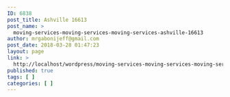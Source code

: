 ```yaml
---
ID: 6838
post_title: Ashville 16613
post_name: >
  moving-services-moving-services-moving-services-ashville-16613
author: mrgabonijeff@gmail.com
post_date: 2018-03-28 01:47:23
layout: page
link: >
  http://localhost/wordpress/moving-services-moving-services-moving-services-ashville-16613/
published: true
tags: [ ]
categories: [ ]
---
```

